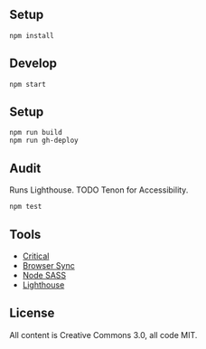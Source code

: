 ## Setup

```
npm install
```

## Develop

```
npm start
```

## Setup

```
npm run build
npm run gh-deploy
```

## Audit

Runs Lighthouse.
TODO Tenon for Accessibility.

```
npm test
```

## Tools

- [Critical](https://github.com/addyosmani/critical)
- [Browser Sync](https://browsersync.io/)
- [Node SASS](https://github.com/sass/node-sass)
- [Lighthouse](https://github.com/GoogleChrome/lighthouse)

## License

All content is Creative Commons 3.0, all code MIT.
